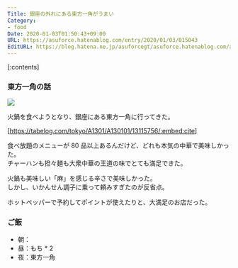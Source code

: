 ```yaml
---
Title: 銀座の外れにある東方一角がうまい
Category:
- food
Date: 2020-01-03T01:50:43+09:00
URL: https://asuforce.hatenablog.com/entry/2020/01/03/015043
EditURL: https://blog.hatena.ne.jp/asuforcegt/asuforce.hatenablog.com/atom/entry/26006613492421026
---
```


[:contents]

###  東方一角の話

<span itemtype="http://schema.org/Photograph" itemscope="itemscope"><img class="magnifiable" src="https://cdn-ak.f.st-hatena.com/images/fotolife/a/asuforcegt/20200807/20200807141112.jpg" itemprop="image"></span>

火鍋を食べようとなり、銀座にある東方一角に行ってきた。  

[https://tabelog.com/tokyo/A1301/A130101/13115756/:embed:cite]

食べ放題のメニューが 80 品以上あるんだけど、どれも本気の中華で美味しかった。  
チャーハンも担々麺も大衆中華の王道の味でとても満足できた。

火鍋も美味しい「麻」を感じる辛さで美味しかった。  
しかし、いかんせん調子に乗って頼みすぎたのが反省点。

ホットペッパーで予約してポイントが使えたりと、大満足のお店だった。

### ご飯

- 朝：
- 昼：もち * 2
- 夜：東方一角

